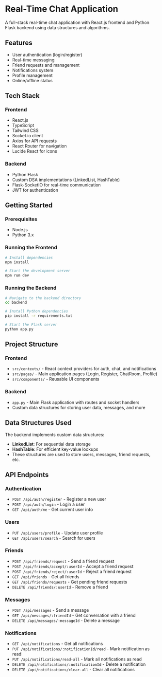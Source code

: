 # Real-Time Chat Application

A full-stack real-time chat application with React.js frontend and Python Flask backend using data structures and algorithms.

## Features

- User authentication (login/register)
- Real-time messaging
- Friend requests and management
- Notifications system
- Profile management
- Online/offline status

## Tech Stack

### Frontend
- React.js
- TypeScript
- Tailwind CSS
- Socket.io client
- Axios for API requests
- React Router for navigation
- Lucide React for icons

### Backend
- Python Flask
- Custom DSA implementations (LinkedList, HashTable)
- Flask-SocketIO for real-time communication
- JWT for authentication

## Getting Started

### Prerequisites
- Node.js
- Python 3.x

### Running the Frontend

```bash
# Install dependencies
npm install

# Start the development server
npm run dev
```

### Running the Backend

```bash
# Navigate to the backend directory
cd backend

# Install Python dependencies
pip install -r requirements.txt

# Start the Flask server
python app.py
```

## Project Structure

### Frontend
- `src/contexts/` - React context providers for auth, chat, and notifications
- `src/pages/` - Main application pages (Login, Register, ChatRoom, Profile)
- `src/components/` - Reusable UI components

### Backend
- `app.py` - Main Flask application with routes and socket handlers
- Custom data structures for storing user data, messages, and more

## Data Structures Used

The backend implements custom data structures:
- **LinkedList**: For sequential data storage
- **HashTable**: For efficient key-value lookups
- These structures are used to store users, messages, friend requests, etc.

## API Endpoints

### Authentication
- `POST /api/auth/register` - Register a new user
- `POST /api/auth/login` - Login a user
- `GET /api/auth/me` - Get current user info

### Users
- `PUT /api/users/profile` - Update user profile
- `GET /api/users/search` - Search for users

### Friends
- `POST /api/friends/request` - Send a friend request
- `POST /api/friends/accept/:userId` - Accept a friend request
- `POST /api/friends/reject/:userId` - Reject a friend request
- `GET /api/friends` - Get all friends
- `GET /api/friends/requests` - Get pending friend requests
- `DELETE /api/friends/:userId` - Remove a friend

### Messages
- `POST /api/messages` - Send a message
- `GET /api/messages/:friendId` - Get conversation with a friend
- `DELETE /api/messages/:messageId` - Delete a message

### Notifications
- `GET /api/notifications` - Get all notifications
- `PUT /api/notifications/:notificationId/read` - Mark notification as read
- `PUT /api/notifications/read-all` - Mark all notifications as read
- `DELETE /api/notifications/:notificationId` - Delete a notification
- `DELETE /api/notifications/clear-all` - Clear all notifications